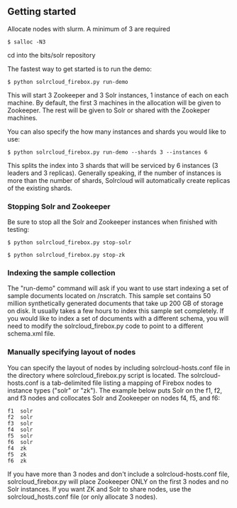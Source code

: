 ## Getting started

Allocate nodes with slurm. A minimum of 3 are required

```
$ salloc -N3
```

cd into the bits/solr repository

The fastest way to get started is to run the demo:

```
$ python solrcloud_firebox.py run-demo
```

This will start 3 Zookeeper and 3 Solr instances, 1 instance of each on each machine. By default, the first 3 machines in the allocation will be given to Zookeeper. The rest will be given to Solr or shared with the Zookeper machines. 

You can also specify the how many instances and shards you would like to use:

```
$ python solrcloud_firebox.py run-demo --shards 3 --instances 6
```

This splits the index into 3 shards that will be serviced by 6 instances (3 leaders and 3 replicas). Generally speaking, if the number of instances is more than the number of shards, Solrcloud will automatically create replicas of the existing shards.

### Stopping Solr and Zookeeper

Be sure to stop all the Solr and Zookeeper instances when finished with testing:

```
$ python solrcloud_firebox.py stop-solr

$ python solrcloud_firebox.py stop-zk
```

### Indexing the sample collection
The "run-demo" command will ask if you want to use start indexing a set of sample documents located on /nscratch. This sample set contains 50 million synthetically generated documents that take up 200 GB of storage on disk. It usually takes a few hours to index this sample set completely. If you would like to index a set of documents with a different schema, you will need to modify the solrcloud_firebox.py code to point to a different schema.xml file. 

### Manually specifying layout of nodes
You can specify the layout of nodes by including solrcloud-hosts.conf file in the  directory where solrcloud_firebox.py script is located. The solrcloud-hosts.conf is a tab-delimited file listing a mapping of Firebox nodes to instance types ("solr" or "zk"). The example below puts Solr on the f1, f2, and f3 nodes and collocates Solr and Zookeeper on nodes f4, f5, and f6:

```
f1  solr
f2  solr
f3  solr
f4  solr
f5  solr
f6  solr
f4  zk
f5  zk
f6  zk
```

If you have more than 3 nodes and don't include a solrcloud-hosts.conf file, solrcloud_firebox.py will place Zookeeper ONLY on the first 3 nodes and no Solr instances. If you want ZK and Solr to share nodes, use the solrcloud_hosts.conf file (or only allocate 3 nodes).



